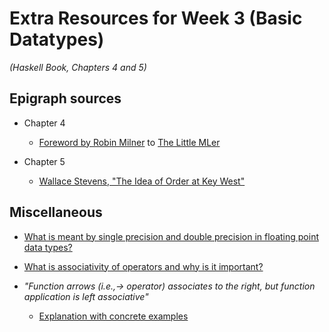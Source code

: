 # Extra Resources for Week 3 (Basic Datatypes)
*(Haskell Book, Chapters 4 and 5)*

## Epigraph sources

- Chapter 4
  - [Foreword by Robin Milner](http://www.ccs.neu.edu/home/matthias/BTML/foreword.html)
    to [The Little MLer](http://www.ccs.neu.edu/home/matthias/BTML/)

- Chapter 5
  - [Wallace Stevens, "The Idea of Order at Key West"](https://www.poetryfoundation.org/poems/43431/the-idea-of-order-at-key-west)

## Miscellaneous

- [What is meant by single precision and double precision in floating point data types?](https://www.quora.com/What-is-meant-by-single-precision-and-double-precision-in-floating-point-data-types)

- [What is associativity of operators and why is it important?](https://stackoverflow.com/questions/930486/what-is-associativity-of-operators-and-why-is-it-important)

- *"Function arrows (i.e.,-> operator) associates to the right, but function application is left associative"*
  - [Explanation with concrete examples](https://stackoverflow.com/questions/30440377/usefulness-of-function-arrows-associate-to-the-right)
